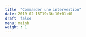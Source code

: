 ```yaml
---
title: "Commander une intervention"
date: 2019-02-18T19:36:10+01:00
draft: false
menu: mainb
weight : 1
---
```

